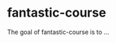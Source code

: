 # fantastic-course

<!-- badges: start -->
<!-- badges: end -->

The goal of fantastic-course is to ...

